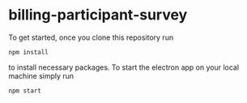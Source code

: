 # billing-participant-survey

To get started, once you clone this repository run
```
npm install 
```
to install necessary packages. To start the electron app on your local machine simply run 
```
npm start
```
